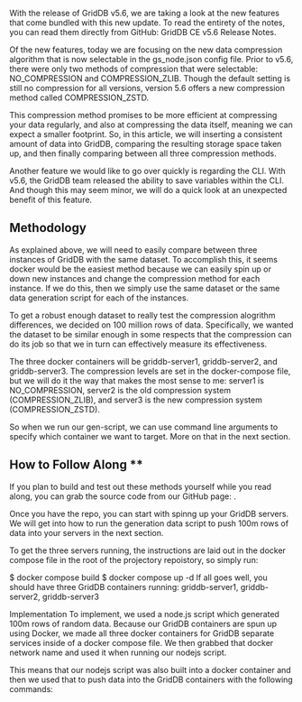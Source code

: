 With the release of GridDB v5.6, we are taking a look at the new features that come bundled with this new update. To read the entirety of the notes, you can read them directly from GitHub: GridDB CE v5.6 Release Notes.

Of the new features, today we are focusing on the new data compression algorithm that is now selectable in the gs_node.json config file. Prior to v5.6, there were only two methods of compression that were selectable: NO_COMPRESSION and COMPRESSION_ZLIB. Though the default setting is still no compression for all versions, version 5.6 offers a new compression method called COMPRESSION_ZSTD.

This compression method promises to be more efficient at compressing your data regularly, and also at compressing the data itself, meaning we can expect a smaller footprint. So, in this article, we will inserting a consistent amount of data into GridDB, comparing the resulting storage space taken up, and then finally comparing between all three compression methods.

Another feature we would like to go over quickly is regarding the CLI. With v5.6, the GridDB team released the ability to save variables within the CLI. And though this may seem minor, we will do a quick look at an unexpected benefit of this feature.

## Methodology
As explained above, we will need to easily compare between three instances of GridDB with the same dataset. To accomplish this, it seems docker would be the easiest method because we can easily spin up or down new instances and change the compression method for each instance. If we do this, then we simply use the same dataset or the same data generation script for each of the instances.

To get a robust enough dataset to really test the compression alogrithm differences, we decided on 100 million rows of data. Specifically, we wanted the dataset to be similar enough in some respects that the compression can do its job so that we in turn can effectively measure its effectiveness.

The three docker containers will be griddb-server1, griddb-server2, and griddb-server3. The compression levels are set in the docker-compose file, but we will do it the way that makes the most sense to me: server1 is NO_COMPRESSION, server2 is the old compression system (COMPRESSION_ZLIB), and server3 is the new compression system (COMPRESSION_ZSTD).

So when we run our gen-script, we can use command line arguments to specify which container we want to target. More on that in the next section.

##  How to Follow Along **
If you plan to build and test out these methods yourself while you read along, you can grab the source code from our GitHub page: .

Once you have the repo, you can start with spinng up your GridDB servers. We will get into how to run the generation data script to push 100m rows of data into your servers in the next section.

To get the three servers running, the instructions are laid out in the docker compose file in the root of the projectory repoistory, so simply run:

$ docker compose build
$ docker compose up -d
If all goes well, you should have three GridDB containers running: griddb-server1, griddb-server2, griddb-server3

Implementation
To implement, we used a node.js script which generated 100m rows of random data. Because our GridDB containers are spun up using Docker, we made all three docker containers for GridDB separate services inside of a docker compose file. We then grabbed that docker network name and used it when running our nodejs script.

This means that our nodejs script was also built into a docker container and then we used that to push data into the GridDB containers with the following commands:
